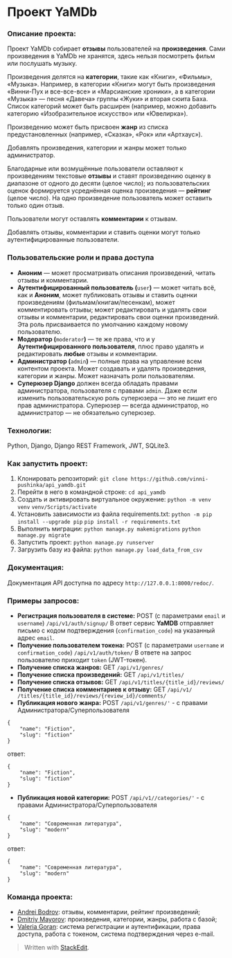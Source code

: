 # Проект YaMDb
### Описание проекта:
Проект YaMDb собирает **отзывы** пользователей на **произведения**. Сами произведения в YaMDb не хранятся, здесь нельзя посмотреть фильм или послушать музыку.

Произведения делятся на **категории**, такие как «Книги», «Фильмы», «Музыка». Например, в категории «Книги» могут быть произведения «Винни-Пух и все-все-все» и «Марсианские хроники», а в категории «Музыка» — песня «Давеча» группы «Жуки» и вторая сюита Баха. Список категорий может быть расширен (например, можно добавить категорию «Изобразительное искусство» или «Ювелирка»).

Произведению может быть присвоен **жанр** из списка предустановленных (например, «Сказка», «Рок» или «Артхаус»).

Добавлять произведения, категории и жанры может только администратор.

Благодарные или возмущённые пользователи оставляют к произведениям текстовые **отзывы** и ставят произведению оценку в диапазоне от одного до десяти (целое число); из пользовательских оценок формируется усреднённая оценка произведения — **рейтинг** (целое число). На одно произведение пользователь может оставить только один отзыв.

Пользователи могут оставлять **комментарии** к отзывам.

Добавлять отзывы, комментарии и ставить оценки могут только аутентифицированные пользователи.

### Пользовательские роли и права доступа
-   **Аноним** — может просматривать описания произведений, читать отзывы и комментарии.
-   **Аутентифицированный пользователь (**`user`**)** — может читать всё, как и **Аноним**, может публиковать отзывы и ставить оценки произведениям (фильмам/книгам/песенкам), может комментировать отзывы; может редактировать и удалять свои отзывы и комментарии, редактировать свои оценки произведений. Эта роль присваивается по умолчанию каждому новому пользователю.
-   **Модератор (**`moderator`**)** — те же права, что и у **Аутентифицированного пользователя**, плюс право удалять и редактировать **любые** отзывы и комментарии.
-   **Администратор (**`admin`**)** — полные права на управление всем контентом проекта. Может создавать и удалять произведения, категории и жанры. Может назначать роли пользователям.
-   **Суперюзер Django** должен всегда обладать правами администратора, пользователя с правами `admin`. Даже если изменить пользовательскую роль суперюзера — это не лишит его прав администратора. Суперюзер — всегда администратор, но администратор — не обязательно суперюзер.

### Технологии:
Python, Django, Django REST Framework, JWT, SQLite3.

### Как запустить проект:
1. Клонировать репозиторий:
```git clone https://github.com/vinni-pushinka/api_yamdb.git```
2. Перейти в него в командной строке:
```cd api_yamdb```
3. Cоздать и активировать виртуальное окружение:
```python -m venv venv```
```venv/Scripts/activate```
4. Установить зависимости из файла requirements.txt:
```python -m pip install --upgrade pip```
```pip install -r requirements.txt```
5. Выполнить миграции:
```python manage.py makemigrations```
```python manage.py migrate```
6. Запустить проект:
```python manage.py runserver```
7. Загрузить базу из файла:
```python manage.py load_data_from_csv```

### Документация:
Документация API доступна по адресу `http://127.0.0.1:8000/redoc/`.

### Примеры запросов:
 - **Регистрация пользователя в системе:**
POST (c параметрами `email` и `username`)
`/api/v1/auth/signup/`
В ответ сервис **YaMDB** отправляет письмо с кодом подтверждения (`confirmation_code`) на указанный адрес `email`.
- **Получение пользователем токена:**
POST (с параметрами `username` и `confirmation_code`)
 `/api/v1/auth/token/`
В ответе на запрос пользователю приходит `token` (JWT-токен).
- **Получение списка жанров:**
GET `/api/v1/genres/`
- **Получение списка произведений:**
GET `/api/v1/titles/`
- **Получение списка отзывов:**
GET `/api/v1/titles/{title_id}/reviews/`
- **Получение списка комментариев к отзыву:**
GET `/api/v1/ /titles/{title_id}/reviews/{review_id}/comments/`
- **Публикация нового жанра:**
POST `/api/v1/genres/'` - c правами Администратора/Суперпользователя
```
{
    "name": "Fiction",
    "slug": "fiction"
}
```
ответ: 
```
{
    "name": "Fiction",
    "slug": "fiction"
}
```
- **Публикация новой категории:**
POST `/api/v1//categories/'` - c правами Администратора/Суперпользователя
```
{
    "name": "Современная литература",
    "slug": "modern"
}
```
ответ: 
```
{
    "name": "Современная литература",
    "slug": "modern"
}
```

### Команда проекта:
- [Andrei Bodrov](https://github.com/awesky): отзывы, комментарии, рейтинг произведений;
- [Dmitriy Mayorov](https://github.com/dmay92): произведения,   категории,  жанры, работа с базой;
- [Valeria Goran](https://github.com/vinni-pushinka): система регистрации и аутентификации, права доступа, работа с токеном, система подтверждения через e-mail.

> Written with [StackEdit](https://stackedit.io/).